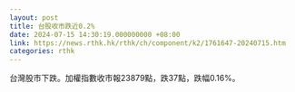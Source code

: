 ```yaml
---
layout: post
title: 台股收市跌近0.2%
date: 2024-07-15 14:30:19.000000000 +08:00
link: https://news.rthk.hk/rthk/ch/component/k2/1761647-20240715.htm
categories: rthk
---
```


台灣股市下跌。加權指數收市報23879點，跌37點，跌幅0.16%。
